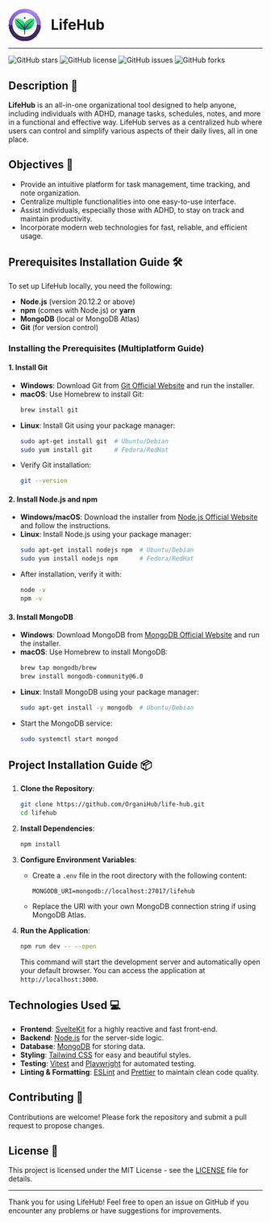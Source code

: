 #

<div style="display: flex; align-items: center;">
  <img src="static/favicon-64x64.png" alt="LifeHub Logo" style="margin-right: 20px;" />
  <h1 style="margin: 0;">LifeHub</h1>
</div>

---

![GitHub stars](https://img.shields.io/github/stars/OrganiHub/life-hub?style=social) ![GitHub license](https://img.shields.io/github/license/OrganiHub/life-hub) ![GitHub issues](https://img.shields.io/github/issues/OrganiHub/life-hub) ![GitHub forks](https://img.shields.io/github/forks/OrganiHub/life-hub?style=social)





## Description 🌟

**LifeHub** is an all-in-one organizational tool designed to help anyone, including individuals with ADHD, manage tasks, schedules, notes, and more in a functional and effective way. LifeHub serves as a centralized hub where users can control and simplify various aspects of their daily lives, all in one place.

## Objectives 🎯

- Provide an intuitive platform for task management, time tracking, and note organization.
- Centralize multiple functionalities into one easy-to-use interface.
- Assist individuals, especially those with ADHD, to stay on track and maintain productivity.
- Incorporate modern web technologies for fast, reliable, and efficient usage.

## Prerequisites Installation Guide 🛠️

To set up LifeHub locally, you need the following:

- **Node.js** (version 20.12.2 or above)
- **npm** (comes with Node.js) or **yarn**
- **MongoDB** (local or MongoDB Atlas)
- **Git** (for version control)

### Installing the Prerequisites (Multiplatform Guide)

#### 1. Install Git

- **Windows**: Download Git from [Git Official Website](https://git-scm.com/downloads) and run the installer.
- **macOS**: Use Homebrew to install Git:
  ```sh
  brew install git
  ```
- **Linux**: Install Git using your package manager:
  ```sh
  sudo apt-get install git  # Ubuntu/Debian
  sudo yum install git      # Fedora/RedHat
  ```
- Verify Git installation:
  ```sh
  git --version
  ```

#### 2. Install Node.js and npm

- **Windows/macOS**: Download the installer from [Node.js Official Website](https://nodejs.org/) and follow the instructions.
- **Linux**: Install Node.js using your package manager:
  ```sh
  sudo apt-get install nodejs npm  # Ubuntu/Debian
  sudo yum install nodejs npm      # Fedora/RedHat
  ```
- After installation, verify it with:
  ```sh
  node -v
  npm -v
  ```

#### 3. Install MongoDB

- **Windows**: Download MongoDB from [MongoDB Official Website](https://www.mongodb.com/try/download/community) and run the installer.
- **macOS**: Use Homebrew to install MongoDB:
  ```sh
  brew tap mongodb/brew
  brew install mongodb-community@6.0
  ```
- **Linux**: Install MongoDB using your package manager:
  ```sh
  sudo apt-get install -y mongodb  # Ubuntu/Debian
  ```
- Start the MongoDB service:
  ```sh
  sudo systemctl start mongod
  ```

## Project Installation Guide 📦

1. **Clone the Repository**:

   ```sh
   git clone https://github.com/OrganiHub/life-hub.git
   cd lifehub
   ```

2. **Install Dependencies**:

   ```sh
   npm install
   ```

3. **Configure Environment Variables**:

    - Create a `.env` file in the root directory with the following content:
      ```
      MONGODB_URI=mongodb://localhost:27017/lifehub
      ```
    - Replace the URI with your own MongoDB connection string if using MongoDB Atlas.

4. **Run the Application**:

   ```sh
   npm run dev -- --open
   ```

   This command will start the development server and automatically open your default browser. You can access the application at `http://localhost:3000`.

## Technologies Used 💻

- **Frontend**: [SvelteKit](https://kit.svelte.dev/) for a highly reactive and fast front-end.
- **Backend**: [Node.js](https://nodejs.org/) for the server-side logic.
- **Database**: [MongoDB](https://www.mongodb.com/) for storing data.
- **Styling**: [Tailwind CSS](https://tailwindcss.com/) for easy and beautiful styles.
- **Testing**: [Vitest](https://vitest.dev/) and [Playwright](https://playwright.dev/) for automated testing.
- **Linting & Formatting**: [ESLint](https://eslint.org/) and [Prettier](https://prettier.io/) to maintain clean code quality.

## Contributing 🤝

Contributions are welcome! Please fork the repository and submit a pull request to propose changes.

## License 📜

This project is licensed under the MIT License - see the [LICENSE](LICENSE) file for details.

---

Thank you for using LifeHub! Feel free to open an issue on GitHub if you encounter any problems or have suggestions for improvements.

